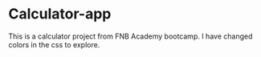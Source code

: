 # Calculator-app
This is a calculator project from FNB Academy bootcamp. I have changed colors in the css to explore.
